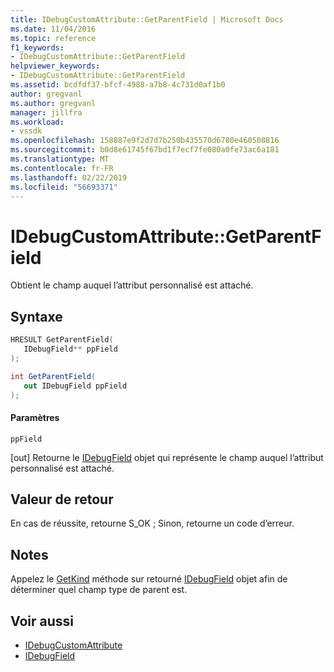 ```yaml
---
title: IDebugCustomAttribute::GetParentField | Microsoft Docs
ms.date: 11/04/2016
ms.topic: reference
f1_keywords:
- IDebugCustomAttribute::GetParentField
helpviewer_keywords:
- IDebugCustomAttribute::GetParentField
ms.assetid: bcdfdf37-bfcf-4988-a7b8-4c731d0af1b0
author: gregvanl
ms.author: gregvanl
manager: jillfra
ms.workload:
- vssdk
ms.openlocfilehash: 158887e9f2d7d7b250b435570d6780e460508816
ms.sourcegitcommit: b0d8e61745f67bd1f7ecf7fe080a0fe73ac6a181
ms.translationtype: MT
ms.contentlocale: fr-FR
ms.lasthandoff: 02/22/2019
ms.locfileid: "56693371"
---
```

# <a name="idebugcustomattributegetparentfield"></a>IDebugCustomAttribute::GetParentField
Obtient le champ auquel l’attribut personnalisé est attaché.

## <a name="syntax"></a>Syntaxe

```cpp
HRESULT GetParentField( 
   IDebugField** ppField
);
```

```csharp
int GetParentField(
   out IDebugField ppField
);
```

#### <a name="parameters"></a>Paramètres
 `ppField`

 [out] Retourne le [IDebugField](../../../extensibility/debugger/reference/idebugfield.md) objet qui représente le champ auquel l’attribut personnalisé est attaché.

## <a name="return-value"></a>Valeur de retour
 En cas de réussite, retourne S_OK ; Sinon, retourne un code d’erreur.

## <a name="remarks"></a>Notes
 Appelez le [GetKind](../../../extensibility/debugger/reference/idebugfield-getkind.md) méthode sur retourné [IDebugField](../../../extensibility/debugger/reference/idebugfield.md) objet afin de déterminer quel champ type de parent est.

## <a name="see-also"></a>Voir aussi
- [IDebugCustomAttribute](../../../extensibility/debugger/reference/idebugcustomattribute.md)
- [IDebugField](../../../extensibility/debugger/reference/idebugfield.md)